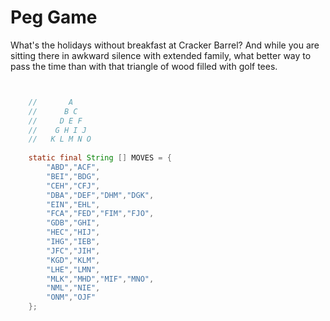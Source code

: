 # Peg Game

What's the holidays without breakfast at Cracker Barrel? And while you are sitting there in awkward silence with
extended family, what better way to pass the time than with that triangle of wood filled with golf tees.

![]()

```java

    //       A
    //      B C
    //     D E F
    //    G H I J
    //   K L M N O
    
    static final String [] MOVES = {
        "ABD","ACF",
        "BEI","BDG",
        "CEH","CFJ",
        "DBA","DEF","DHM","DGK",
        "EIN","EHL",
        "FCA","FED","FIM","FJO",
        "GDB","GHI",
        "HEC","HIJ",
        "IHG","IEB",
        "JFC","JIH",
        "KGD","KLM",
        "LHE","LMN",
        "MLK","MHD","MIF","MNO",
        "NML","NIE",
        "ONM","OJF"
    };
    
```

